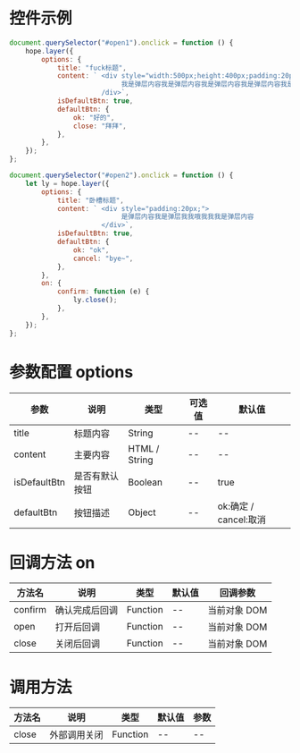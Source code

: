 # 控件示例

```javascript
document.querySelector("#open1").onclick = function () {
    hope.layer({
        options: {
            title: "fuck标题",
            content: ` <div style="width:500px;height:400px;padding:20px;">
                            我是弹层内容我是弹层内容我是弹层内容我是弹层内容我是弹层内容
                       /div>`,
            isDefaultBtn: true,
            defaultBtn: {
                ok: "好的",
                close: "拜拜",
            },
        },
    });
};

document.querySelector("#open2").onclick = function () {
    let ly = hope.layer({
        options: {
            title: "卧槽标题",
            content: ` <div style="padding:20px;">
                            是弹层内容我是弹层我我哦我我我是弹层内容
                       </div>`,
            isDefaultBtn: true,
            defaultBtn: {
                ok: "ok",
                cancel: "bye~",
            },
        },
        on: {
            confirm: function (e) {
                ly.close();
            },
        },
    });
};
```

# 参数配置 options

| 参数         | 说明           | 类型          | 可选值 | 默认值                |
| ------------ | -------------- | ------------- | ------ | --------------------- |
| title        | 标题内容       | String        | --     | --                    |
| content      | 主要内容       | HTML / String | --     | --                    |
| isDefaultBtn | 是否有默认按钮 | Boolean       | --     | true                  |
| defaultBtn   | 按钮描述       | Object        | --     | ok:确定 / cancel:取消 |

# 回调方法 on

| 方法名  | 说明           | 类型     | 默认值 | 回调参数     |
| ------- | -------------- | -------- | ------ | ------------ |
| confirm | 确认完成后回调 | Function | --     | 当前对象 DOM |
| open    | 打开后回调     | Function | --     | 当前对象 DOM |
| close   | 关闭后回调     | Function | --     | 当前对象 DOM |

# 调用方法

| 方法名 | 说明         | 类型     | 默认值 | 参数 |
| ------ | ------------ | -------- | ------ | ---- |
| close  | 外部调用关闭 | Function | --     | --   |
